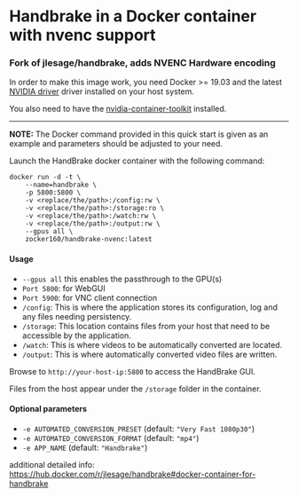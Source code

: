 # Handbrake in a Docker container with nvenc support

### Fork of jlesage/handbrake, adds NVENC Hardware encoding

In order to make this image work, you need Docker >= 19.03 and the latest [NVIDIA driver](https://github.com/NVIDIA/nvidia-docker/wiki/Frequently-Asked-Questions#how-do-i-install-the-nvidia-driver) driver installed on your host system.

You also need to have the [nvidia-container-toolkit](https://github.com/NVIDIA/nvidia-docker#ubuntu-16041804-debian-jessiestretchbuster) installed.

---

**NOTE:** The Docker command provided in this quick start is given as an example and parameters should be adjusted to your need.


Launch the HandBrake docker container with the following command:
```
docker run -d -t \
	--name=handbrake \
	-p 5800:5800 \
	-v <replace/the/path>:/config:rw \
	-v <replace/the/path>:/storage:ro \
	-v <replace/the/path>:/watch:rw \
	-v <replace/the/path>:/output:rw \
	--gpus all \
    zocker160/handbrake-nvenc:latest
```
#### Usage

- `--gpus all` this enables the passthrough to the GPU(s)
- `Port 5800`: for WebGUI
- `Port 5900`: for VNC client connection
- `/config`: This is where the application stores its configuration, log and any files needing persistency.
- `/storage`: This location contains files from your host that need to be accessible by the application.
- `/watch`: This is where videos to be automatically converted are located.
- `/output`: This is where automatically converted video files are written.

Browse to `http://your-host-ip:5800` to access the HandBrake GUI. 

Files from the host appear under the `/storage` folder in the container.

#### Optional parameters

- `-e AUTOMATED_CONVERSION_PRESET` (default: `"Very Fast 1080p30"`)
- `-e AUTOMATED_CONVERSION_FORMAT` (default: `"mp4"`)
- `-e APP_NAME` (default: `"Handbrake"`)

additional detailed info:
<https://hub.docker.com/r/jlesage/handbrake#docker-container-for-handbrake>
